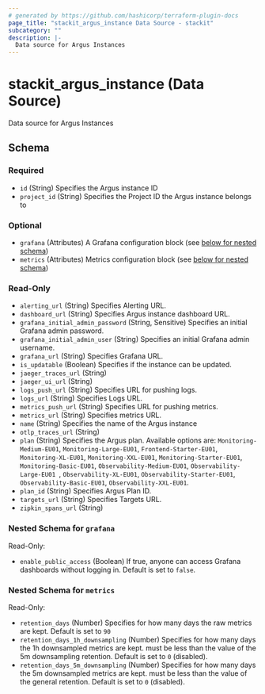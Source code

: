 ```yaml
---
# generated by https://github.com/hashicorp/terraform-plugin-docs
page_title: "stackit_argus_instance Data Source - stackit"
subcategory: ""
description: |-
  Data source for Argus Instances
---
```


# stackit_argus_instance (Data Source)

Data source for Argus Instances



<!-- schema generated by tfplugindocs -->
## Schema

### Required

- `id` (String) Specifies the Argus instance ID
- `project_id` (String) Specifies the Project ID the Argus instance belongs to

### Optional

- `grafana` (Attributes) A Grafana configuration block (see [below for nested schema](#nestedatt--grafana))
- `metrics` (Attributes) Metrics configuration block (see [below for nested schema](#nestedatt--metrics))

### Read-Only

- `alerting_url` (String) Specifies Alerting URL.
- `dashboard_url` (String) Specifies Argus instance dashboard URL.
- `grafana_initial_admin_password` (String, Sensitive) Specifies an initial Grafana admin password.
- `grafana_initial_admin_user` (String) Specifies an initial Grafana admin username.
- `grafana_url` (String) Specifies Grafana URL.
- `is_updatable` (Boolean) Specifies if the instance can be updated.
- `jaeger_traces_url` (String)
- `jaeger_ui_url` (String)
- `logs_push_url` (String) Specifies URL for pushing logs.
- `logs_url` (String) Specifies Logs URL.
- `metrics_push_url` (String) Specifies URL for pushing metrics.
- `metrics_url` (String) Specifies metrics URL.
- `name` (String) Specifies the name of the Argus instance
- `otlp_traces_url` (String)
- `plan` (String) Specifies the Argus plan. Available options are: `Monitoring-Medium-EU01`, `Monitoring-Large-EU01`, `Frontend-Starter-EU01`, `Monitoring-XL-EU01`, `Monitoring-XXL-EU01`, `Monitoring-Starter-EU01`, `Monitoring-Basic-EU01`, `Observability-Medium-EU01`, `Observability-Large-EU01 `, `Observability-XL-EU01`, `Observability-Starter-EU01`, `Observability-Basic-EU01`, `Observability-XXL-EU01`.
- `plan_id` (String) Specifies Argus Plan ID.
- `targets_url` (String) Specifies Targets URL.
- `zipkin_spans_url` (String)

<a id="nestedatt--grafana"></a>
### Nested Schema for `grafana`

Read-Only:

- `enable_public_access` (Boolean) If true, anyone can access Grafana dashboards without logging in. Default is set to `false`.


<a id="nestedatt--metrics"></a>
### Nested Schema for `metrics`

Read-Only:

- `retention_days` (Number) Specifies for how many days the raw metrics are kept. Default is set to `90`
- `retention_days_1h_downsampling` (Number) Specifies for how many days the 1h downsampled metrics are kept. must be less than the value of the 5m downsampling retention. Default is set to `0` (disabled).
- `retention_days_5m_downsampling` (Number) Specifies for how many days the 5m downsampled metrics are kept. must be less than the value of the general retention. Default is set to `0` (disabled).


